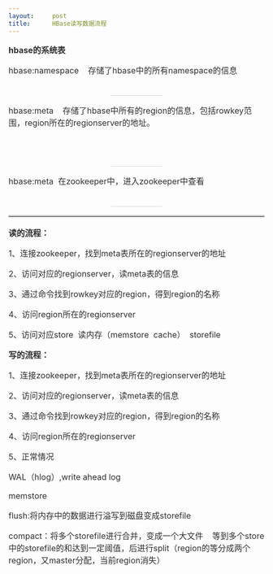 ```yaml
---
layout:     post
title:      HBase读写数据流程
---
```

<div id="article_content" class="article_content clearfix csdn-tracking-statistics" data-pid="blog" data-mod="popu_307" data-dsm="post">
								            <link rel="stylesheet" href="https://csdnimg.cn/release/phoenix/template/css/ck_htmledit_views-f76675cdea.css">
						<div class="htmledit_views" id="content_views">
                
<p style="color:rgb(47,47,47);font-size:16px;">
<strong>hbase的系统表<br></strong></p>
<p style="color:rgb(47,47,47);font-size:16px;">
hbase:namespace    存储了hbase中的所有namespace的信息</p>
<div class="image-package" style="text-align:center;color:rgb(47,47,47);font-size:16px;">
<img src="http://upload-images.jianshu.io/upload_images/5555600-12512ffb8ec42673.png?imageMogr2/auto-orient/strip%7CimageView2/2/w/1240" alt="" style="vertical-align:middle;border:0px;"><br><div class="image-caption" style="min-width:20%;min-height:22px;display:inline-block;border-bottom:1px solid rgb(217,217,217);font-size:13px;color:rgb(153,153,153);line-height:1.7;">
</div>
</div>
<p style="color:rgb(47,47,47);font-size:16px;">
hbase:meta    存储了hbase中所有的region的信息，包括rowkey范围，region所在的regionserver的地址。</p>
<p style="color:rgb(47,47,47);font-size:16px;">
<br></p>
<div class="image-package" style="text-align:center;color:rgb(47,47,47);font-size:16px;">
<img src="http://upload-images.jianshu.io/upload_images/5555600-5f133d7168a5d40d.png?imageMogr2/auto-orient/strip%7CimageView2/2/w/1240" alt="" style="vertical-align:middle;border:0px;"><br><div class="image-caption" style="min-width:20%;min-height:22px;display:inline-block;border-bottom:1px solid rgb(217,217,217);font-size:13px;color:rgb(153,153,153);line-height:1.7;">
</div>
</div>
<p style="color:rgb(47,47,47);font-size:16px;">
hbase:meta  在zookeeper中，进入zookeeper中查看</p>
<div class="image-package" style="text-align:center;color:rgb(47,47,47);font-size:16px;">
<img src="http://upload-images.jianshu.io/upload_images/5555600-be58f2d189f5a4e3.png?imageMogr2/auto-orient/strip%7CimageView2/2/w/1240" alt="" style="vertical-align:middle;border:0px;"><br><div class="image-caption" style="min-width:20%;min-height:22px;display:inline-block;border-bottom:1px solid rgb(217,217,217);font-size:13px;color:rgb(153,153,153);line-height:1.7;">
</div>
</div>
<hr style="border-right:0px;border-left:0px;border-top-style:solid;border-top-color:rgb(217,217,217);border-bottom-style:solid;border-bottom-color:#FFFFFF;color:rgb(47,47,47);font-size:16px;"><p style="color:rgb(47,47,47);font-size:16px;">
<strong>读的流程：</strong><br></p>
<p style="color:rgb(47,47,47);font-size:16px;">
1、连接zookeeper，找到meta表所在的regionserver的地址</p>
<p style="color:rgb(47,47,47);font-size:16px;">
2、访问对应的regionserver，读meta表的信息</p>
<p style="color:rgb(47,47,47);font-size:16px;">
3、通过命令找到rowkey对应的region，得到region的名称</p>
<p style="color:rgb(47,47,47);font-size:16px;">
4、访问region所在的regionserver</p>
<p style="color:rgb(47,47,47);font-size:16px;">
5、访问对应store  读内存（memstore  cache）  storefile</p>
<p style="color:rgb(47,47,47);font-size:16px;">
<strong>写的流程：</strong></p>
<p style="color:rgb(47,47,47);font-size:16px;">
1、连接zookeeper，找到meta表所在的regionserver的地址</p>
<p style="color:rgb(47,47,47);font-size:16px;">
2、访问对应的regionserver，读meta表的信息</p>
<p style="color:rgb(47,47,47);font-size:16px;">
3、通过命令找到rowkey对应的region，得到region的名称</p>
<p style="color:rgb(47,47,47);font-size:16px;">
4、访问region所在的regionserver</p>
<p style="color:rgb(47,47,47);font-size:16px;">
5、正常情况</p>
<p style="color:rgb(47,47,47);font-size:16px;">
WAL（hlog）,write ahead log</p>
<p style="color:rgb(47,47,47);font-size:16px;">
memstore</p>
<p style="color:rgb(47,47,47);font-size:16px;">
flush:将内存中的数据进行溢写到磁盘变成storefile</p>
<p style="color:rgb(47,47,47);font-size:16px;">
compact：将多个storefile进行合并，变成一个大文件    等到多个store中的storefile的和达到一定阈值，后进行split（region的等分成两个region，又master分配，当前region消失）</p>
            </div>
                </div>